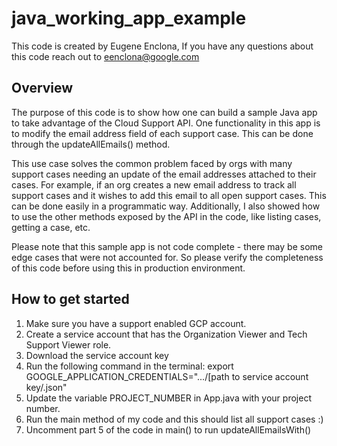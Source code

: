 # java_working_app_example

This code is created by Eugene Enclona, If you have any questions about this code reach out to eenclona@google.com

## Overview

The purpose of this code is to show how one can build a sample Java app to take advantage of the Cloud Support API. One functionality in this app is to modify the email address field of each support case. This can be done through the updateAllEmails() method. 

This use case solves the common problem faced by orgs with many support cases needing an update of the email addresses attached to their cases. For example, if an org creates a new email address to track all support cases and it wishes to add this email to all open support cases. This can be done easily in a programmatic way. Additionally, I also showed how to use the other methods exposed by the API in the code, like listing cases, getting a case, etc. 

Please note that this sample app is not code complete - there may be some edge cases that were not accounted for. So please verify the completeness of this code before using this in production environment.

## How to get started

1. Make sure you have a support enabled GCP account.
2. Create a service account that has the Organization Viewer and Tech Support Viewer role.
3. Download the service account key
4. Run the following command in the terminal: export GOOGLE_APPLICATION_CREDENTIALS=".../[path to service account key/.json"
5. Update the variable PROJECT_NUMBER in App.java with your project number.
6. Run the main method of my code and this should list all support cases :)
7. Uncomment part 5 of the code in main() to run updateAllEmailsWith()
